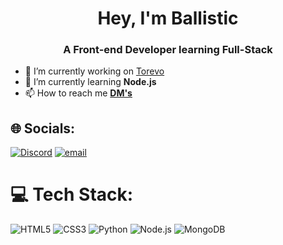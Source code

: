 <h1 align="center">Hey, I'm Ballistic</h1>
<h3 align="center">A Front-end Developer learning Full-Stack</h3>

- 🔭 I’m currently working on [Torevo](https://torevo.xyz)
- 🌱 I’m currently learning **Node.js**
- 📫 How to reach me **[DM's](https://discord.com/users/852514476606357514)**

## 🌐 Socials:
[![Discord](https://img.shields.io/badge/Discord-%237289DA.svg?logo=discord&logoColor=white)](https://discord.gg/EDJJeJG3JN) [![email](https://img.shields.io/badge/Email-D14836?logo=gmail&logoColor=white)](mailto:ballistic@bloomingdev.xyz) 

# 💻 Tech Stack:
![HTML5](https://img.shields.io/badge/html5-%23E34F26.svg?style=flat&logo=html5&logoColor=white)
![CSS3](https://img.shields.io/badge/css3-%231572B6.svg?style=flat&logo=css3&logoColor=white)
![Python](https://img.shields.io/badge/python-%233776AB.svg?style=flat&logo=python&logoColor=white)
![Node.js](https://img.shields.io/badge/node.js-%23339933.svg?style=flat&logo=node.js&logoColor=white)
![MongoDB](https://img.shields.io/badge/mongodb-%2347A248.svg?style=flat&logo=mongodb&logoColor=white)
